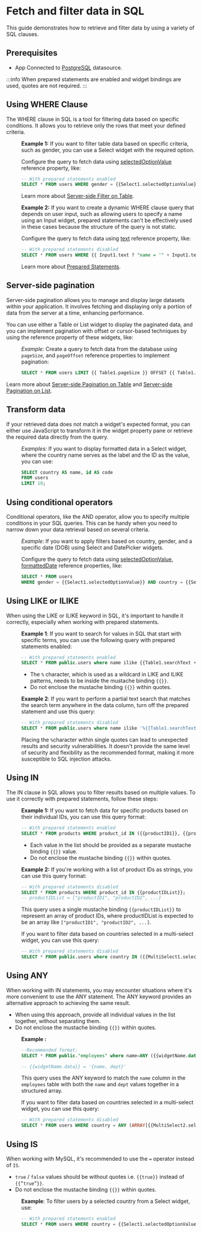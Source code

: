# Fetch and filter data in SQL

This guide demonstrates how to retrieve and filter data by using a variety of SQL clauses.



## Prerequisites

* App Connected to [PostgreSQL](/connect-data/reference/querying-postgres) datasource.



:::info
When prepared statements are enabled and widget bindings are used, quotes are not required.
:::

## Using WHERE Clause

The WHERE clause in SQL is a tool for filtering data based on specific conditions. It allows you to retrieve only the rows that meet your defined criteria. 

<dd>

**Example 1:** If you want to filter table data based on specific criteria, such as gender, you can use a Select widget with the required option. 

Configure the query to fetch data using [selectedOptionValue](/reference/widgets/select#selectedoptionvalue-string) reference property, like:

```sql
-- With prepared statements enabled
SELECT * FROM users WHERE gender = {{Select1.selectedOptionValue}};
```



Learn more about [Server-side Filter on Table](/build-apps/how-to-guides/Server-side-filtering-table).



**Example 2:** If you want to create a dynamic WHERE clause query that depends on user input, such as allowing users to specify a name using an Input widget, prepared statements can't be effectively used in these cases because the structure of the query is not static.


Configure the query to fetch data using [text](/reference/widgets/input#text-string-1) reference property, like:

```sql
-- With prepared statements disabled
SELECT * FROM users WHERE {{ Input1.text ? "name = '" + Input1.text + "'" : "1=1" }}
```



Learn more about [Prepared Statements](/connect-data/concepts/how-to-use-prepared-statements).



</dd>

## Server-side pagination 

Server-side pagination allows you to manage and display large datasets within your application. It involves fetching and displaying only a portion of data from the server at a time, enhancing performance.

You can use either a Table or List widget to display the paginated data, and you can implement pagination with offset or cursor-based techniques by using the reference property of these widgets, like:

<dd>

*Example:* Create a query to fetch data from the database using `pageSize`, and `pageOffset` reference properties to implement pagination:


```sql
SELECT * FROM users LIMIT {{ Table1.pageSize }} OFFSET {{ Table1.pageOffset }};
```



</dd>


Learn more about [Server-side Pagination on Table](/build-apps/how-to-guides/Server-side-pagination-in-table) and [Server-side Pagination on List](/build-apps/how-to-guides/Setup-Server-side-Pagination-on-List).

## Transform data

If your retrieved data does not match a widget's expected format, you can either use JavaScript to transform it in the widget property pane or retrieve the required data directly from the query.

<dd>

*Examples:* If you want to display formatted data in a Select widget, where the country name serves as the label and the ID as the value, you can use:


```sql
SELECT country AS name, id AS code
FROM users
LIMIT 10;
```


</dd>


## Using conditional operators

Conditional operators, like the AND operator, allow you to specify multiple conditions in your SQL queries. This can be handy when you need to narrow down your data retrieval based on several criteria. 

<dd>

*Example:* If you want to apply filters based on country, gender, and a specific date (DOB) using Select and DatePicker widgets.

Configure the query to fetch data using [selectedOptionValue](/reference/widgets/select#selectedoptionvalue-string), [formattedDate](/reference/widgets/datepicker#formatteddate-string) reference properties, like:

```sql
SELECT * FROM users
WHERE gender = {{Select1.selectedOptionValue}} AND country = {{Select2.selectedOptionValue}} AND DATE(dob) > {{DatePicker1.formattedDate}};
```


</dd>





## Using LIKE or ILIKE 

When using the LIKE or ILIKE keyword in SQL, it's important to handle it correctly, especially when working with prepared statements. 


<dd>


**Example 1**: If you want to search for values in SQL that start with specific terms, you can use the following query with prepared statements enabled:


```sql
-- With prepared statements enabled
SELECT * FROM public.users where name ilike {{Table1.searchText + "%"}}
```

* The `%` character, which is used as a wildcard in LIKE and ILIKE patterns, needs to be inside the mustache binding `{{}}`.
* Do not enclose the mustache binding `{{}}` within quotes.


</dd>

<dd>

**Example 2**: If you want to perform a partial text search that matches the search term anywhere in the data column, turn off the prepared statement and use this query:


```sql
-- With prepared statements disabled
SELECT * FROM public.users where name ilike '%{{Table1.searchText}}%'
```


Placing the `%`character within single quotes can lead to unexpected results and security vulnerabilities. It doesn't provide the same level of security and flexibility as the recommended format, making it more susceptible to SQL injection attacks. 

</dd>




## Using IN 

The IN clause in SQL allows you to filter results based on multiple values. To use it correctly with prepared statements, follow these steps:


<dd>

**Example 1:** If you want to fetch data for specific products based on their individual IDs, you can use this query format: 


```sql
-- With prepared statements enabled
SELECT * FROM products WHERE product_id IN ({{productID1}}, {{productID2}}, ...);
```

* Each value in the list should be provided as a separate mustache binding `{{}}` value.
* Do not enclose the mustache binding `{{}}` within quotes.


**Example 2:** If you're working with a list of product IDs as strings, you can use this query format: 

```sql
-- With prepared statements disabled
SELECT * FROM products WHERE product_id IN {{productIDList}};
-- productIDList = ["productID1", "productID2", ...]
```

This query uses a single mustache binding `{{productIDList}}` to represent an array of product IDs, where productIDList is expected to be an array like `["productID1", "productID2", ...]`.


If you want to filter data based on countries selected in a multi-select widget, you can use this query:

```sql
-- With prepared statements disabled
SELECT * FROM public.users where country IN ({{MultiSelect1.selectedOptionValues.map(value => "'" + value + "'").join(', ').replace('[\\"', '').replace('\\"]', '')}});
```


</dd>

## Using ANY

When working with IN statements, you may encounter situations where it's more convenient to use the ANY statement. The ANY keyword provides an alternative approach to achieving the same result.

* When using this approach, provide all individual values in the list together, without separating them.
* Do not enclose the mustache binding `{{}}` within quotes.


<dd>


**Example :** 


```sql
--Recommended format:
SELECT * FROM public."employees" where name=ANY ({{widgetName.data}});

-- {{widgetName.data}} = '{name, dept}'
```

This query uses the ANY keyword to match the `name` column in the `employees` table with both the `name` and `dept` values together in a structured array.

If you want to filter data based on countries selected in a multi-select widget, you can use this query:

```sql
-- With prepared statements disabled
SELECT * FROM users WHERE country = ANY (ARRAY[{{MultiSelect2.selectedOptionValues.map(value => "'" + value + "'").join(', ').replace('[\\"', '').replace('\\"]', '')}}]);
```


</dd>


## Using IS 

When working with MySQL, it's recommended to use the `=` operator instead of `IS`. 


* `true` / `false` values should be without quotes i.e. `{{true}}` instead of `{{”true”}}`.
* Do not enclose the mustache binding `{{}}` within quotes.

<dd>

**Example**: To filter users by a selected country from a Select widget, use:

```sql
-- With prepared statements enabled
SELECT * FROM users WHERE country = {{Select1.selectedOptionValue}};
```

</dd>

